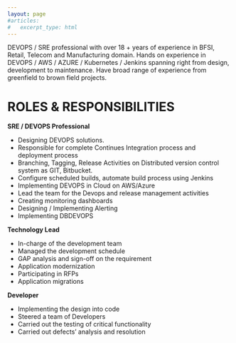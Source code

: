 ```yaml
---
layout: page
#articles:
#   excerpt_type: html
---
```


DEVOPS / SRE professional with over 18 + years of experience in BFSI, Retail, Telecom and Manufacturing domain. Hands on experience in DEVOPS / AWS / AZURE / Kubernetes / Jenkins spanning right from design, development to maintenance. Have broad range of experience from greenfield to brown field projects.

# ROLES & RESPONSIBILITIES

**SRE / DEVOPS Professional**
 - Designing DEVOPS solutions. 
 - Responsible for complete Continues Integration process and deployment process
 - Branching, Tagging,  Release Activities on Distributed version control system as GIT, Bitbucket.
 - Configure scheduled builds, automate build process using Jenkins
 - Implementing DEVOPS in Cloud on AWS/Azure
 - Lead the team for the Devops and release management activities
 - Creating monitoring dashboards
 - Designing / Implementing Alerting
 - Implementing DBDEVOPS

**Technology Lead**
- In-charge of the development team  
- Managed the development schedule 
- GAP analysis and sign-off on the requirement  
- Application modernization   
- Participating in RFPs 
- Application migrations

**Developer**
- Implementing the design into code
- Steered a team of Developers
- Carried out the testing of critical functionality
- Carried out defects’ analysis and resolution